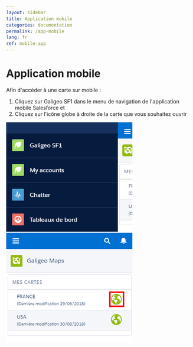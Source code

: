 ```yaml
---
layout: sidebar
title: Application mobile
categories: documentation
permalink: /app-mobile
lang: fr
ref: mobile-app
---
```


# Application mobile

Afin d'accéder à une carte sur mobile :

1. Cliquez sur Galigeo SF1 dans le menu de navigation de l'application mobile Salesforce et
2. Cliquez sur l'icône globe à droite de la carte que vous souhaitez ouvrir

<p class="text-center">
<img src="/assets/img-std-user/app_mobile-menu.png" class="img img-bordered">
<img src="/assets/img-std-user/app_mobile-acces_carte.png" class="img img-bordered">
</p>

